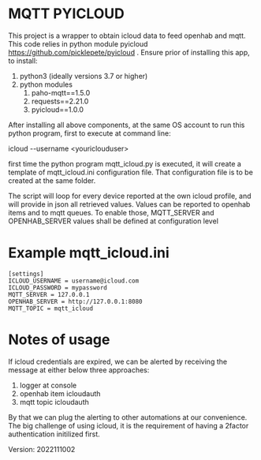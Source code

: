 # MQTT PYICLOUD

This project is a wrapper to obtain icloud data to feed openhab and mqtt. This code relies in python module pyicloud https://github.com/picklepete/pyicloud . Ensure prior of installing this app, to install:

1. python3 (ideally versions 3.7 or higher)
2. python modules
    1. paho-mqtt==1.5.0
    2. requests==2.21.0
    3. pyicloud==1.0.0

After installing all above components, at the same OS account to run this python program, first to execute at command line:

icloud --username \<youriclouduser>

first time the python program mqtt_icloud.py is executed, it will create a template of mqtt_icloud.ini configuration file. That configuration file is to be created at the same folder.

The script will loop for every device reported at the own icloud profile, and will provide in json all retrieved values. Values can be reported to openhab items and to mqtt queues. To enable those, MQTT_SERVER and OPENHAB_SERVER values shall be defined at configuration level

# Example mqtt_icloud.ini

```
[settings]
ICLOUD_USERNAME = username@icloud.com
ICLOUD_PASSWORD = mypassword
MQTT_SERVER = 127.0.0.1
OPENHAB_SERVER = http://127.0.0.1:8080
MQTT_TOPIC = mqtt_icloud
```

# Notes of usage

If icloud credentials are expired, we can be alerted by receiving the message at either below three approaches:

1. logger at console
2. openhab item icloudauth
3. mqtt topic icloudauth 

By that we can plug the alerting to other automations at our convenience. The big challenge of using icloud, it is the requirement of having a 2factor authentication initilized first.

Version: 2022111002